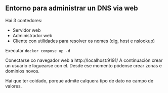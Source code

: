 ## Entorno para administrar un DNS via web

Hai 3 contedores:
- Servidor web
- Administrador web
- Cliente con utilidades para resolver os nomes (dig, host e nslookup)

Executar `docker compose up -d`

Conectarse co navegador web a http://localhost:9191/
A continuación crear un usuario e loguearse con el.  Desde ese momento pódense crear zonas e dominios novos.

Hai que ter coidado, porque admite calquera tipo de dato no campo de valores.

